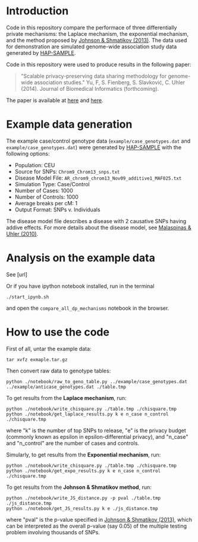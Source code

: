 # Introduction #

Code in this repository compare the performace of three differentially private mechanisms: the Laplace mechanism, the exponential mechanism, and the method proposed by [Johnson & Shmatikov (2013)](http://dl.acm.org/citation.cfm?id=2487687). The data used for demonstration are simulated genome-wide association study data generated by [HAP-SAMPLE](http://www.hapsample.org/).


Code in this repository were used to produce results in the following paper:

> "Scalable privacy-preserving data sharing methodology for genome-wide association studies." Yu, F, S. Fienberg, S. Slavković, C. Uhler (2014). Journal of Biomedical Informatics (forthcoming).  

The paper is available at [here](http://dx.doi.org/10.1016/j.jbi.2014.01.008) and [here](http://arxiv.org/abs/1401.5193).





# Example data generation #

The example case/control genotype data (`example/case_genotypes.dat` and `example/case_genotypes.dat`) were generated by [HAP-SAMPLE](http://www.hapsample.org/) with the following options:

* Population: CEU
* Source for SNPs: `Chrom9_Chrom13_snps.txt` 
* Disease Model File: `AR_chrom9_chrom13_Nov09_additive1_MAF025.txt`
* Simulation Type: Case/Control
* Number of Cases: 1000
* Number of Controls: 1000
* Average breaks per cM: 1
* Output Format: SNPs v. Individuals

The disease model file describes a disease with 2 causative SNPs having addive effects. For more details about the disease model, see [Malaspinas & Uhler (2010)](http://arxiv.org/abs/1006.4929).



# Analysis on the example data #
See [url]

Or if you have ipython notebook installed, run in the terminal

    ./start_ipynb.sh

and open the `compare_all_dp_mechanisms` notebook in the browser. 


# How to use the code #
First of all, untar the example data:

    tar xvfz exmaple.tar.gz

Then convert raw data to genotype tables:

    python ./notebook/raw_to_geno_table.py ../example/case_genotypes.dat ../example/anticase_genotypes.dat ./table.tmp

To get results from the **Laplace mechanism**, run:

    python ./notebook/write_chisquare.py ./table.tmp ./chisquare.tmp
    python ./notebook/get_laplace_results.py k e n_case n_control ./chisquare.tmp

where "k" is the number of top SNPs to release, "e" is the privacy budget (commonly known as epsilon in epsilon-differential privacy), and "n_case" and "n_control" are the number of cases and controls.

Simularly, to get results from the **Exponential mechanism**, run:

    python ./notebook/write_chisquare.py ./table.tmp ./chisquare.tmp
    python ./notebook/get_expo_results.py k e n_case n_control ./chisquare.tmp

To get results from the **Johnson & Shmatikov method**, run:

    python ./notebook/write_JS_distance.py -p pval ./table.tmp ./js_distance.tmp
    python ./notebook/get_JS_results.py k e ./js_distance.tmp

where "pval" is the p-value specified in [Johnson & Shmatikov (2013)](http://dl.acm.org/citation.cfm?id=2487687), which can be interpreted as the overall p-value (say 0.05) of the multiple testing problem involving thousands of SNPs.

